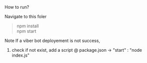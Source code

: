 How to run? 

Navigate to this foler
> npm install         
> npm start 



Note
If a viber bot deployement is not success,
1. check if not exist, add a script @ package.json -> 
                                "start" : "node index.js"




